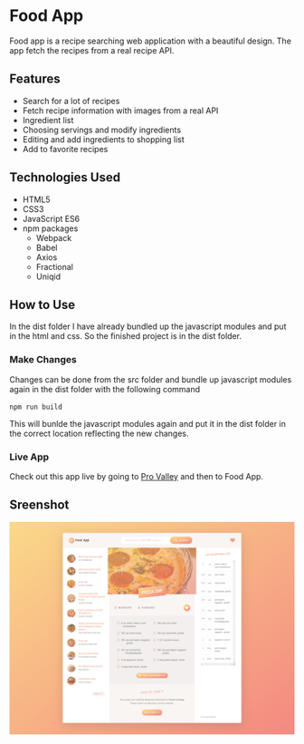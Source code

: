 # Food App

Food app is a recipe searching web application with a beautiful design. The app fetch the recipes from a real recipe API. 

## Features

* Search for a lot of recipes
* Fetch recipe information with images from a real API
* Ingredient list
* Choosing servings and modify ingredients
* Editing and add ingredients to shopping list
* Add to favorite recipes

## Technologies Used

* HTML5
* CSS3
* JavaScript ES6
* npm packages
    * Webpack
    * Babel
    * Axios
    * Fractional
    * Uniqid

## How to Use

In the dist folder I have already bundled up the javascript modules and put in the html and css. So the finished project is in the dist folder.

### Make Changes

Changes can be done from the src folder and bundle up javascript modules again in the dist folder with the following command

```
npm run build
```

This will bunlde the javascript modules again and put it in the dist folder in the correct location reflecting the new changes.

### Live App

Check out this app live by going to 
[Pro Valley](https://asif-mahmud25.github.io/pro-valley/) and then to Food App.


## Sreenshot

![homepage](./screen-shot/food-app-ss.png)